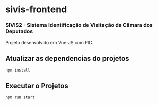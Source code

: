 # sivis-frontend

### SIVIS2 - Sistema Identificação de Visitação da Câmara dos Deputados

Projeto desenvolvido em Vue-JS com PIC.



## Atualizar as dependencias do projetos 
```
npm install
```


## Executar o Projetos 
```
npm run start
```

